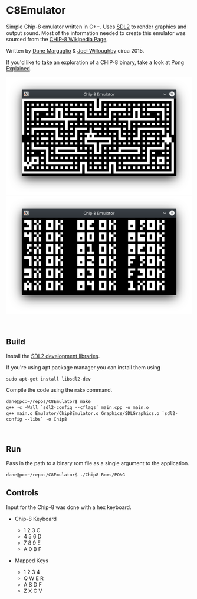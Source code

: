 # C8Emulator
Simple Chip-8 emulator written in C++. Uses [SDL2](https://www.libsdl.org/) to render graphics and output sound. Most of the information needed to create this emulator was sourced from the [CHIP-8 Wikipedia Page](https://en.wikipedia.org/wiki/CHIP-8).

Written by [Dane Marguglio](https://github.com/danemarguglio) & [Joel Willoughby](https://github.com/JoelWilloughby) circa 2015.

If you'd like to take an exploration of a CHIP-8 binary, take a look at [Pong Explained](Pong_Explained.md).



![Blinky](Images/blinky.png "Blinky")
![Opcode-Test](Images/opcode_test.png "Opcode-test")

<br/>

## Build
Install the [SDL2 development libraries](https://www.libsdl.org/download-2.0.php).

If you're using apt package manager you can install them using 
```console
sudo apt-get install libsdl2-dev
```

Compile the code using the `make` command.
```console
dane@pc:~/repos/C8Emulator$ make
g++ -c -Wall `sdl2-config --cflags` main.cpp -o main.o
g++ main.o Emulator/Chip8Emulator.o Graphics/SDLGraphics.o `sdl2-config --libs` -o Chip8
```
<br/>


## Run
Pass in the path to a binary rom file as a single argument to the application.
```console
dane@pc:~/repos/C8Emulator$ ./Chip8 Roms/PONG
```

## Controls
Input for the Chip-8 was done with a hex keyboard.
- Chip-8 Keyboard
  - 1 2 3 C
  - 4 5 6 D
  - 7 8 9 E
  - A 0 B F


- Mapped Keys
  - 1 2 3 4
  - Q W E R
  - A S D F
  - Z X C V
